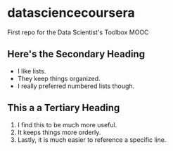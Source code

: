 # datasciencecoursera
First repo for the Data Scientist's Toolbox MOOC

## Here's the Secondary Heading
  * I like lists.
  * They keep things organized.
  * I really preferred numbered lists though. 

## This a a Tertiary Heading
  1. I find this to be much more useful.
  2. It keeps things more orderly.
  3. Lastly, it is much easier to reference a specific line.
